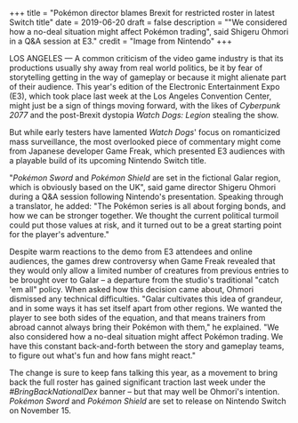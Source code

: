 +++
title = "Pokémon director blames Brexit for restricted roster in latest Switch title"
date = 2019-06-20
draft = false
description = "\"We considered how a no-deal situation might affect Pokémon trading\", said Shigeru Ohmori in a Q&A session at E3."
credit = "Image from Nintendo"
+++

LOS ANGELES &mdash; A common criticism of the video game industry is that its productions usually shy away from real world politics, be it by fear of storytelling getting in the way of gameplay or because it might alienate part of their audience. This year's edition of the Electronic Entertainment Expo (E3), which took place last week at the Los Angeles Convention Center, might just be a sign of things moving forward, with the likes of *Cyberpunk 2077* and the post-Brexit dystopia *Watch Dogs: Legion* stealing the show.

<!--more-->

But while early testers have lamented *Watch Dogs*' focus on romanticized mass surveillance, the most overlooked piece of commentary might come from Japanese developer Game Freak, which presented E3 audiences with a playable build of its upcoming Nintendo Switch title.

"*Pokémon Sword* and *Pokémon Shield* are set in the fictional Galar region, which is obviously based on the UK", said game director Shigeru Ohmori during a Q&A session following Nintendo's presentation. Speaking through a translator, he added: "The Pokémon series is all about forging bonds, and how we can be stronger together. We thought the current political turmoil could put those values at risk, and it turned out to be a great starting point for the player's adventure."

Despite warm reactions to the demo from E3 attendees and online audiences, the games drew controversy when Game Freak revealed that they would only allow a limited number of creatures from previous entries to be brought over to Galar &ndash; a departure from the studio's traditional "catch 'em all" policy. When asked how this decision came about, Ohmori dismissed any technical difficulties. "Galar cultivates this idea of grandeur, and in some ways it has set itself apart from other regions. We wanted the player to see both sides of the equation, and that means trainers from abroad cannot always bring their Pokémon with them," he explained. "We also considered how a no-deal situation might affect Pokémon trading. We have this constant back-and-forth between the story and gameplay teams, to figure out what's fun and how fans might react."

The change is sure to keep fans talking this year, as a movement to bring back the full roster has gained significant traction last week under the *#BringBackNationalDex* banner &ndash; but that may well be Ohmori's intention. *Pokémon Sword* and *Pokémon Shield* are set to release on Nintendo Switch on November 15.
